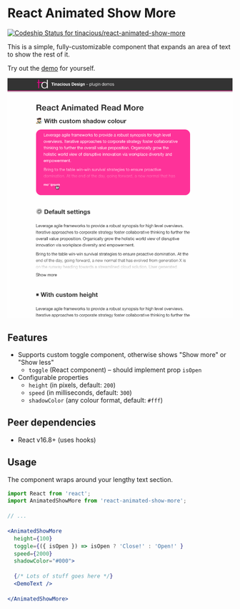 # React Animated Show More

[![Codeship Status for tinacious/react-animated-show-more](https://app.codeship.com/projects/857054d0-454f-0137-b8a3-5ed1374cc032/status?branch=master)](https://app.codeship.com/projects/337134)

This is a simple, fully-customizable component that expands an area of text to show the rest of it.

Try out the [demo](https://tinacious.github.io/react-animated-show-more) for yourself.

![](react-animated-show-more-demo.gif)



## Features

- Supports custom toggle component, otherwise shows "Show more" or "Show less"
    - `toggle` (React component) – should implement prop `isOpen`
- Configurable properties
    - `height` (in pixels, default: `200`)
    - `speed` (in milliseconds, default: `300`)
    - `shadowColor` (any colour format, default: `#fff`)


## Peer dependencies

- React v16.8+ (uses hooks)


## Usage

The component wraps around your lengthy text section.

```jsx
import React from 'react';
import AnimatedShowMore from 'react-animated-show-more';

// ...

<AnimatedShowMore
  height={100}
  toggle={({ isOpen }) => isOpen ? 'Close!' : 'Open!' }
  speed={2000}
  shadowColor="#000">

  {/* Lots of stuff goes here */}
  <DemoText />

</AnimatedShowMore>
```
